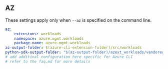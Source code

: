 ## AZ

These settings apply only when `--az` is specified on the command line.

``` yaml $(az)
az:
    extensions: workloads
    namespace: azure.mgmt.workloads
    package-name: azure-mgmt-workloads
az-output-folder: $(azure-cli-extension-folder)/src/workloads
python-sdk-output-folder: "$(az-output-folder)/azext_workloads/vendored_sdks/workloads"
# add additinal configuration here specific for Azure CLI
# refer to the faq.md for more details
```